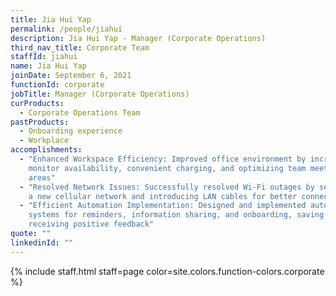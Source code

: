```yaml
---
title: Jia Hui Yap
permalink: /people/jiahui
description: Jia Hui Yap - Manager (Corporate Operations)
third_nav_title: Corporate Team
staffId: jiahui
name: Jia Hui Yap
joinDate: September 6, 2021
functionId: corporate
jobTitle: Manager (Corporate Operations)
curProducts:
  - Corporate Operations Team
pastProducts:
  - Onboarding experience
  - Workplace
accomplishments:
  - "Enhanced Workspace Efficiency: Improved office environment by increasing
    monitor availability, convenient charging, and optimizing team meeting
    areas"
  - "Resolved Network Issues: Successfully resolved Wi-Fi outages by setting up
    a new cellular network and introducing LAN cables for better connectivity"
  - "Efficient Automation Implementation: Designed and implemented automated
    systems for reminders, information sharing, and onboarding, saving time and
    receiving positive feedback"
quote: ""
linkedinId: ""
---
```


{% include staff.html staff=page color=site.colors.function-colors.corporate %}
